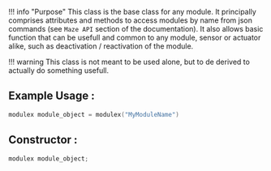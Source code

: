 !!! info "Purpose"
    This class is the base class for any module. It principally comprises attributes and methods to access modules by name from json commands (see `Maze API` section of the documentation). It also allows basic function that can be usefull and common to any module, sensor or actuator alike, such as deactivation / reactivation of the module. 

!!! warning
    This class is not meant to be used alone, but to de derived to actually do something usefull.

## Example Usage :


```c++
modulex module_object = modulex("MyModuleName")
```

## Constructor :

```c++
modulex module_object;
```
